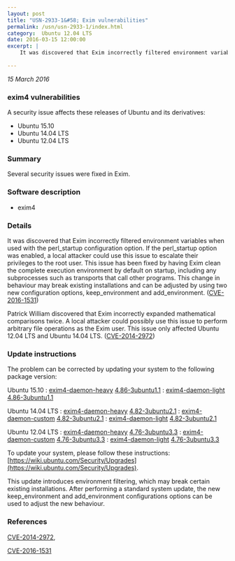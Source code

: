 ```yaml
---
layout: post
title: "USN-2933-1&#58; Exim vulnerabilities"
permalink: /usn/usn-2933-1/index.html
category:  Ubuntu 12.04 LTS
date: 2016-03-15 12:00:00
excerpt: |
    It was discovered that Exim incorrectly filtered environment variables when used with the perl_startup configuration option. If the perl_startup option was enabled, a local attacker could use this issue to escalate their privileges to the root user. This issue has been fixed by having Exim clean the complete execution environment by default on startup, including any subprocesses such as transports that call other programs. This change in behaviour may break existing installations and can be adjusted by using two new configuration options, keep_environment and add_environment. ([CVE-2016-1531](http://people.ubuntu.com/~ubuntu-security/cve/CVE-2016-1531))
    
--- 
```

 
 

*15 March 2016*

### exim4 vulnerabilities

A security issue affects these releases of Ubuntu and its derivatives:

* Ubuntu 15.10
* Ubuntu 14.04 LTS
* Ubuntu 12.04 LTS

### Summary

Several security issues were fixed in Exim. 

### Software description

* exim4 

### Details

It was discovered that Exim incorrectly filtered environment variables when used with the perl_startup configuration option. If the perl_startup option was enabled, a local attacker could use this issue to escalate their privileges to the root user. This issue has been fixed by having Exim clean the complete execution environment by default on startup, including any subprocesses such as transports that call other programs. This change in behaviour may break existing installations and can be adjusted by using two new configuration options, keep_environment and add_environment. ([CVE-2016-1531](http://people.ubuntu.com/~ubuntu-security/cve/CVE-2016-1531))

Patrick William discovered that Exim incorrectly expanded mathematical comparisons twice. A local attacker could possibly use this issue to perform arbitrary file operations as the Exim user. This issue only affected Ubuntu 12.04 LTS and Ubuntu 14.04 LTS. ([CVE-2014-2972](http://people.ubuntu.com/~ubuntu-security/cve/CVE-2014-2972)) 

### Update instructions

The problem can be corrected by updating your system to the following package version:

Ubuntu 15.10
 : [exim4-daemon-heavy](https://launchpad.net/ubuntu/+source/exim4) <span> [4.86-3ubuntu1.1](https://launchpad.net/ubuntu/+source/exim4/4.86-3ubuntu1.1) </span> 
 : [exim4-daemon-light](https://launchpad.net/ubuntu/+source/exim4) <span> [4.86-3ubuntu1.1](https://launchpad.net/ubuntu/+source/exim4/4.86-3ubuntu1.1) </span> 

Ubuntu 14.04 LTS
 : [exim4-daemon-heavy](https://launchpad.net/ubuntu/+source/exim4) <span> [4.82-3ubuntu2.1](https://launchpad.net/ubuntu/+source/exim4/4.82-3ubuntu2.1) </span> 
 : [exim4-daemon-custom](https://launchpad.net/ubuntu/+source/exim4) <span> [4.82-3ubuntu2.1](https://launchpad.net/ubuntu/+source/exim4/4.82-3ubuntu2.1) </span> 
 : [exim4-daemon-light](https://launchpad.net/ubuntu/+source/exim4) <span> [4.82-3ubuntu2.1](https://launchpad.net/ubuntu/+source/exim4/4.82-3ubuntu2.1) </span> 

Ubuntu 12.04 LTS
 : [exim4-daemon-heavy](https://launchpad.net/ubuntu/+source/exim4) <span> [4.76-3ubuntu3.3](https://launchpad.net/ubuntu/+source/exim4/4.76-3ubuntu3.3) </span> 
 : [exim4-daemon-custom](https://launchpad.net/ubuntu/+source/exim4) <span> [4.76-3ubuntu3.3](https://launchpad.net/ubuntu/+source/exim4/4.76-3ubuntu3.3) </span> 
 : [exim4-daemon-light](https://launchpad.net/ubuntu/+source/exim4) <span> [4.76-3ubuntu3.3](https://launchpad.net/ubuntu/+source/exim4/4.76-3ubuntu3.3) </span> 

To update your system, please follow these instructions: [https://wiki.ubuntu.com/Security/Upgrades](https://wiki.ubuntu.com/Security/Upgrades).

This update introduces environment filtering, which may break certain existing installations. After performing a standard system update, the new keep_environment and add_environment configurations options can be used to adjust the new behaviour. 

### References

 
 [CVE-2014-2972](http://people.ubuntu.com/~ubuntu-security/cve/CVE-2014-2972), 

 [CVE-2016-1531](http://people.ubuntu.com/~ubuntu-security/cve/CVE-2016-1531)
 

